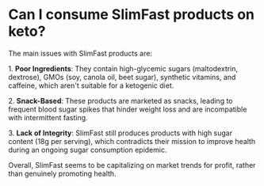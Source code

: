 # Can I consume SlimFast products on keto?

The main issues with SlimFast products are:

1\. **Poor Ingredients**: They contain high-glycemic sugars (maltodextrin, dextrose), GMOs (soy, canola oil, beet sugar), synthetic vitamins, and caffeine, which aren't suitable for a ketogenic diet.

2\. **Snack-Based**: These products are marketed as snacks, leading to frequent blood sugar spikes that hinder weight loss and are incompatible with intermittent fasting.

3\. **Lack of Integrity**: SlimFast still produces products with high sugar content (18g per serving), which contradicts their mission to improve health during an ongoing sugar consumption epidemic.

Overall, SlimFast seems to be capitalizing on market trends for profit, rather than genuinely promoting health.